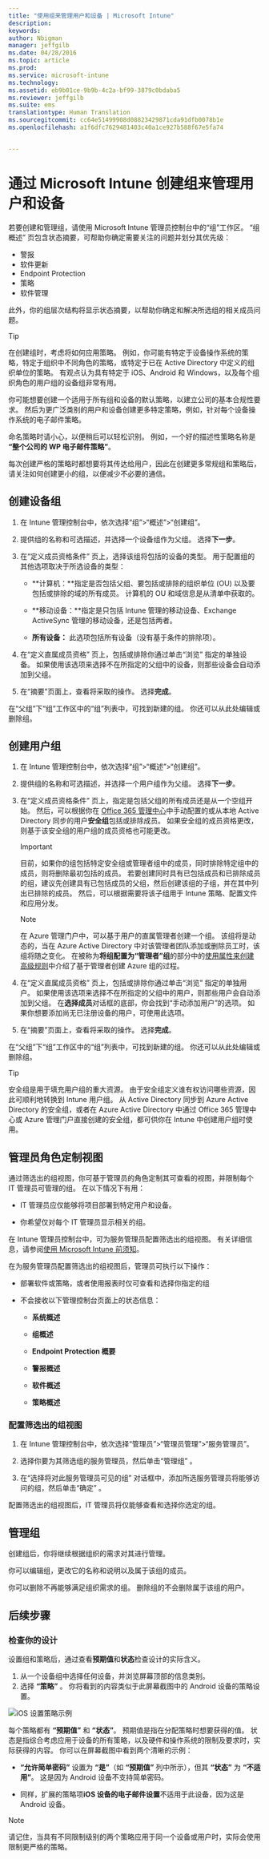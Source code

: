 ```yaml
---
title: "使用组来管理用户和设备 | Microsoft Intune"
description: 
keywords: 
author: Nbigman
manager: jeffgilb
ms.date: 04/28/2016
ms.topic: article
ms.prod: 
ms.service: microsoft-intune
ms.technology: 
ms.assetid: eb9b01ce-9b9b-4c2a-bf99-3879c0bdaba5
ms.reviewer: jeffgilb
ms.suite: ems
translationtype: Human Translation
ms.sourcegitcommit: cc64e51499908d08823429871cda91dfb0078b1e
ms.openlocfilehash: a1f6dfc7629481403c40a1ce927b588f67e5fa74


---
```


# 通过 Microsoft Intune 创建组来管理用户和设备

若要创建和管理组，请使用 Microsoft Intune 管理员控制台中的“组”工作区。 “组概述”  页包含状态摘要，可帮助你确定需要关注的问题并划分其优先级：

-   警报
-   软件更新
-   Endpoint Protection
-   策略
-   软件管理

此外，你的组层次结构将显示状态摘要，以帮助你确定和解决所选组的相关成员问题。


> [!TIP]
> 在创建组时，考虑将如何应用策略。 例如，你可能有特定于设备操作系统的策略，特定于组织中不同角色的策略，或特定于已在 Active Directory 中定义的组织单位的策略。 有观点认为具有特定于 iOS、Android 和 Windows，以及每个组织角色的用户组的设备组非常有用。
>
> 你可能想要创建一个适用于所有组和设备的默认策略，以建立公司的基本合规性要求。 然后为更广泛类别的用户和设备创建更多特定策略，例如，针对每个设备操作系统的电子邮件策略。
>
> 命名策略时请小心，以便稍后可以轻松识别。 例如，一个好的描述性策略名称是 **“整个公司的 WP 电子邮件策略”**。
>
> 每次创建严格的策略时都想要将其传达给用户，因此在创建更多常规组和策略后，请关注如何创建更小的组，以便减少不必要的通信。


## 创建设备组

1.  在 Intune 管理控制台中，依次选择“组”&gt;“概述”&gt;“创建组”。

2.  提供组的名称和可选描述，并选择一个设备组作为父组。 选择**下一步**。

3.  在“定义成员资格条件”  页上，选择该组将包括的设备的类型。 用于配置组的其他选项取决于所选设备的类型：

    -   **计算机：**指定是否包括父组、要包括或排除的组织单位 (OU) 以及要包括或排除的域的所有成员。 计算机的 OU 和域信息是从清单中获取的。

    -   **移动设备：**指定是只包括 Intune 管理的移动设备、Exchange ActiveSync 管理的移动设备，还是包括两者。

    -   **所有设备：** 此选项包括所有设备（没有基于条件的排除项）。

4.  在“定义直属成员资格”  页上，包括或排除你通过单击“浏览” 指定的单独设备。 如果使用该选项来选择不在所指定的父组中的设备，则那些设备会自动添加到父组。


5.  在“摘要”页面上，查看将采取的操作。 选择**完成**。

在“父组”下“组”工作区中的“组”列表中，可找到新建的组。 你还可以从此处编辑或删除组。

## 创建用户组

1.  在 Intune 管理控制台中，依次选择“组”&gt;“概述”&gt;“创建组”。

2.  提供组的名称和可选描述，并选择一个用户组作为父组。 选择**下一步**。

3.  在“定义成员资格条件”  页上，指定是包括父组的所有成员还是从一个空组开始。  然后，可以根据你在 [Office 365 管理中心](http://go.microsoft.com/fwlink/?LinkId=698854)中手动配置的或从本地 Active Directory 同步的用户**安全组**包括或排除成员。 如果安全组的成员资格更改，则基于该安全组的用户组的成员资格也可能更改。

    > [!IMPORTANT]
    > 目前，如果你的组包括特定安全组或管理者组中的成员，同时排除特定组中的成员，则将删除最初包括的成员。 若要创建同时具有已包括成员和已排除成员的组，建议先创建具有已包括成员的父组，然后创建该组的子组，并在其中列出已排除的成员。 然后，可以根据需要将该子组用于 Intune 策略、配置文件和应用分发。

    > [!NOTE]
    > 在 Azure 管理门户中，可以基于用户的直属管理者创建一个组。 该组将是动态的，当在 Azure Active Directory 中对该管理者团队添加或删除员工时，该组将随之变化。 在被称为**将组配置为“管理者”组**的部分中的[使用属性来创建高级规则](https://azure.microsoft.com/en-us/documentation/articles/active-directory-accessmanagement-groups-with-advanced-rules/)中介绍了基于管理者创建 Azure 组的过程。


4.  在“定义直属成员资格”  页上，包括或排除你通过单击“浏览” 指定的单独用户。 如果使用该选项来选择不在所指定的父组中的用户，则那些用户会自动添加到父组。 在**选择成员**对话框的底部，你会找到“手动添加用户”的选项。 如果你想要添加尚无已注册设备的用户，可使用此选项。


5.  在“摘要”页面上，查看将采取的操作。 选择**完成**。

在“父组”下“组”工作区中的“组”列表中，可找到新建的组。 你还可以从此处编辑或删除组。

> [!TIP]
> 安全组是用于填充用户组的重大资源。 由于安全组定义谁有权访问哪些资源，因此可顺利地转换到 Intune 用户组。 从 Active Directory 同步到 Azure Active Directory 的安全组，或者在 Azure Active Directory 中通过 Office 365 管理中心或 Azure 管理门户直接创建的安全组，都可供你在 Intune 中创建用户组时使用。

## 管理员角色定制视图
通过筛选出的组视图，你可基于管理员的角色定制其可查看的视图，并限制每个 IT 管理员可管理的组。 在以下情况下有用：

-   IT 管理员应仅能够将项目部署到特定用户和设备。

-   你希望仅对每个 IT 管理员显示相关的组。

在 Intune 管理员控制台中，可为服务管理员配置筛选出的组视图。 有关详细信息，请参阅[使用 Microsoft Intune 前须知](/intune/get-started/what-to-know-before-you-start-microsoft-intune)。

在为服务管理员配置筛选出的组视图后，管理员可执行以下操作：

-   部署软件或策略，或者使用报表时仅可查看和选择你指定的组

-   不会接收以下管理控制台页面上的状态信息：

    -   **系统概述**

    -   **组概述**

    -   **Endpoint Protection 概要**

    -   **警报概述**

    -   **软件概述**

    -   **策略概述**

### 配置筛选出的组视图

1.  在 Intune 管理控制台中，依次选择“管理员”&gt;“管理员管理”&gt;“服务管理员”。

2.  选择你要为其筛选组的服务管理员，然后单击“管理组” 。

3.  在“选择将对此服务管理员可见的组”  对话框中，添加所选服务管理员将能够访问的组，然后单击“确定” 。

配置筛选出的组视图后，IT 管理员将仅能够查看和选择你选定的组。

## 管理组
创建组后，你将继续根据组织的需求对其进行管理。

你可以编辑组，更改它的名称和说明以及属于该组的成员。

你可以删除不再能够满足组织需求的组。 删除组的不会删除属于该组的用户。

## 后续步骤

### 检查你的设计
设置组和策略后，通过查看**预期值**和**状态**检查设计的实际含义。

1. 从一个设备组中选择任何设备，并浏览屏幕顶部的信息类别。
2. 选择 **“策略”** 。 你将看到的内容类似于此屏幕截图中的 Android 设备的策略设置。

![iOS 设置策略示例](../media/Intune-Device-Policy-v.2.jpg)

每个策略都有 **“预期值”** 和 **“状态”**。 预期值是指在分配策略时想要获得的值。 状态是指综合考虑应用于设备的所有策略，以及硬件和操作系统的限制及要求时，实际获得的内容。  你可以在屏幕截图中看到两个清晰的示例：

-   **“允许简单密码”** 设置为 **“是”**（如 **“预期值”** 列中所示），但其 **“状态”** 为 **“不适用”**。 这是因为 Android 设备不支持简单密码。

-   同样，扩展的策略项**iOS 设备的电子邮件设置**不适用于此设备，因为这是 Android 设备。

> [!NOTE]
> 请记住，当具有不同限制级别的两个策略应用于同一个设备或用户时，实际会使用限制更严格的策略。



<!--HONumber=Jun16_HO4-->


